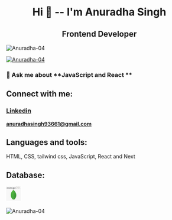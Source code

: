 <h1 align="center">Hi 👋 -- I'm Anuradha Singh</h1>
<h2 align="center">Frontend Developer</h2>
 
<p align="left"> <img src="https://komarev.com/ghpvc/?username=Anuradha-04&label=Profile%20views&color=0e75b6&style=flat" alt="Anuradha-04" /> </p>

<p align="left"> <a href="https://github.com/ryo-ma/github-profile-trophy"><img src="https://github-profile-trophy.vercel.app/?username=DNSingh-15" alt="Anuradha-04" /></a> </p>

### 💬 Ask me about **JavaScript and React **

## Connect with me:

<h3> <a href="https://www.linkedin.com/in/d-n-singh-49b85b1b2/">Linkedin</a> </h3>  
 
**anuradhasingh93661@gmail.com**


## Languages and tools:

HTML, CSS, tailwind css, JavaScript, React and Next

## Database:
<img src="mongodb.png" alt="Girl in a jacket" width="40" height="40">


<p><img align="center" src="https://github-readme-stats.vercel.app/api/top-langs?username=DNSingh-15&show_icons=true&locale=en&layout=compact" alt="Anuradha-04" /></p>
